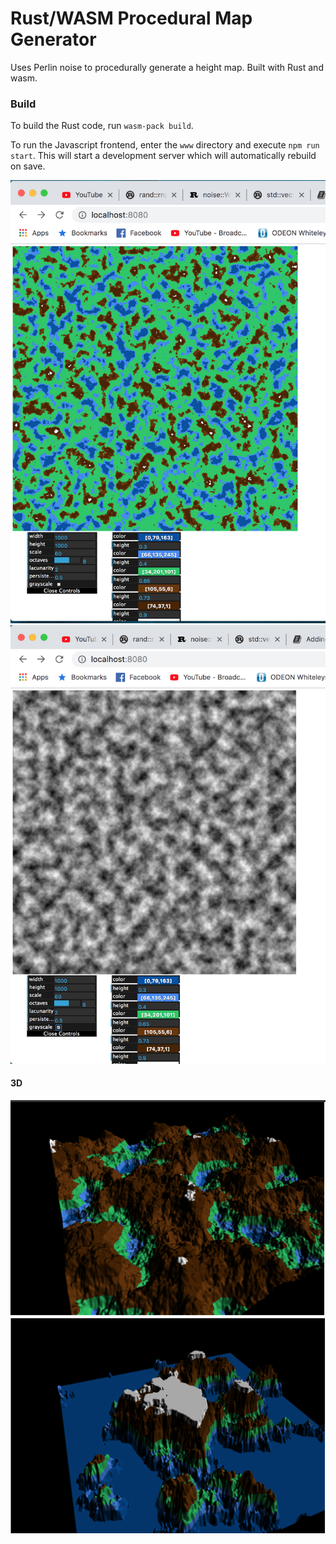 # Rust/WASM Procedural Map Generator

Uses Perlin noise to procedurally generate a height map. Built with Rust and wasm.

### Build

To build the Rust code, run `wasm-pack build`.

To run the Javascript frontend, enter the `www` directory and execute `npm run start`. This will start a development server which will automatically rebuild on save.

![](demo.png)
![](demo2.png)

#### 3D

![](3d_demo.png)
![](3d_demo2.png)
